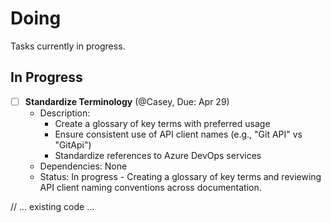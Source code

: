 # Doing

Tasks currently in progress.

## In Progress

- [ ] **Standardize Terminology** (@Casey, Due: Apr 29)
  - Description:
    - Create a glossary of key terms with preferred usage
    - Ensure consistent use of API client names (e.g., "Git API" vs "GitApi")
    - Standardize references to Azure DevOps services
  - Dependencies: None
  - Status: In progress - Creating a glossary of key terms and reviewing API client naming conventions across documentation.

// ... existing code ... 